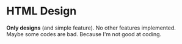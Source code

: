 # HTML Design

**Only designs** (and simple feature). No other features implemented.  
Maybe some codes are bad. Because I'm not good at coding.

